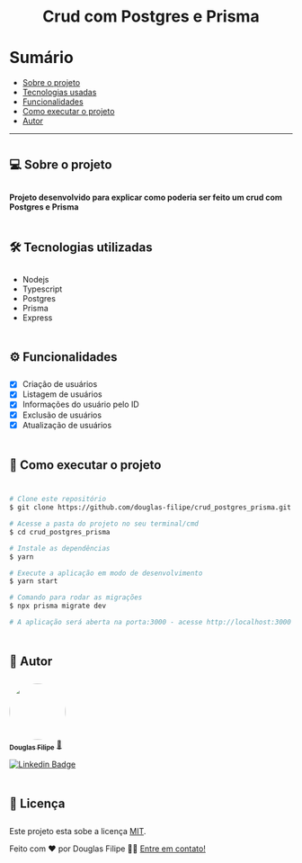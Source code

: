 <h1 align="center">Crud com Postgres e Prisma</h1>

# Sumário

- <a href="#sobre">Sobre o projeto</a><br>
- <a href="#techs">Tecnologias usadas</a><br>
- <a href="#funcionalidades">Funcionalidades</a><br>
- <a href="#executar">Como executar o projeto</a><br>
- <a href="#autor">Autor</a><br>

<hr>
<h2 style="padding: 10px 0" id="sobre">💻 Sobre o projeto</h2>

#### Projeto desenvolvido para explicar como poderia ser feito um crud com Postgres e Prisma

#

<h2 style="padding: 10px 0" id="techs">🛠 Tecnologias utilizadas</h2>

- Nodejs
- Typescript
- Postgres
- Prisma
- Express

#

<h2 style="padding: 10px 0" id="funcionalidades">⚙️ Funcionalidades</h2>

- [x] Criação de usuários
- [x] Listagem de usuários
- [x] Informações do usuário pelo ID
- [x] Exclusão de usuários
- [x] Atualização de usuários

#

<h2 style="padding: 10px 0" id="executar">🧭 Como executar o projeto</h2>

```bash

# Clone este repositório
$ git clone https://github.com/douglas-filipe/crud_postgres_prisma.git

# Acesse a pasta do projeto no seu terminal/cmd
$ cd crud_postgres_prisma

# Instale as dependências
$ yarn

# Execute a aplicação em modo de desenvolvimento
$ yarn start

# Comando para rodar as migrações
$ npx prisma migrate dev

# A aplicação será aberta na porta:3000 - acesse http://localhost:3000

```

#

<h2 style="padding: 10px 0" id="autor">🦸 Autor</h2>

<a href="https://github.com/douglas-filipe">
 <img style="border-radius: 50%;" src="https://avatars.githubusercontent.com/u/61639919?v=4" width="100px;" alt=""/>
 <br />
 <sub><b>Douglas Filipe</b></sub></a> <a href="https://github.com/douglas-filipe" title="Author">🚀</a>
 <br />

[![Linkedin Badge](https://img.shields.io/badge/-Douglas-blue?style=flat-square&logo=Linkedin&logoColor=white&link=https://www.linkedin.com/in/douglas-filipe-santos/)](https://www.linkedin.com/in/douglas-filipe-santos/)

#

<h2 style="padding: 10px 0" id="autor">📝 Licença</h2>

Este projeto esta sobe a licença [MIT](./LICENSE).

Feito com ❤️ por Douglas Filipe 👋🏽 [Entre em contato!](https://www.linkedin.com/in/douglas-filipe-santos/)
